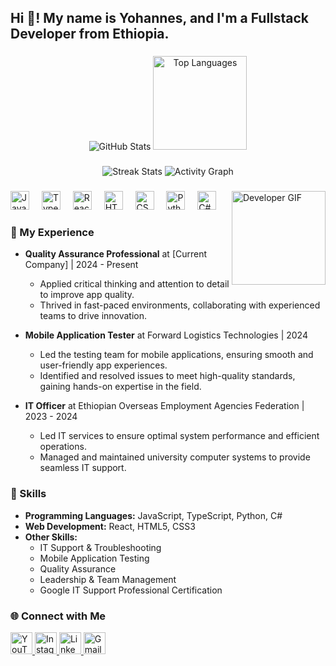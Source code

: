 <h2 align="left">Hi 👋! My name is Yohannes, and I'm a Fullstack Developer from Ethiopia.</h2>

###

<div align="center">
  <!-- Dynamic GitHub Stats -->
  <img src="https://github-readme-stats.vercel.app/api?username=sthtsay&show_icons=true&include_all_commits=true&count_private=true&theme=dracula" alt="GitHub Stats" />

  
  <!-- Dynamic Top Languages -->
  <img src="https://github-readme-stats.vercel.app/api/top-langs?username=sthtsay&layout=compact&langs_count=8&theme=dracula" height="150" alt="Top Languages" />
</div>

###

<div align="center">
  <!-- Dynamic Streak Stats -->
  <img src="https://github-readme-streak-stats.herokuapp.com?user=sthtsay&theme=dracula&hide_border=true" alt="Streak Stats" />
  
  <!-- Dynamic Commit Graph -->
  <img src="https://github-readme-activity-graph.vercel.app/graph?username=sthtsay&theme=dracula" alt="Activity Graph" />
</div>

###

<img align="right" height="150" src="https://i.imgflip.com/65efzo.gif" alt="Developer GIF" />

###

<div align="left">
  <img src="https://cdn.jsdelivr.net/gh/devicons/devicon/icons/javascript/javascript-original.svg" height="30" alt="JavaScript logo" />
  <img width="12" />
  <img src="https://cdn.jsdelivr.net/gh/devicons/devicon/icons/typescript/typescript-original.svg" height="30" alt="TypeScript logo" />
  <img width="12" />
  <img src="https://cdn.jsdelivr.net/gh/devicons/devicon/icons/react/react-original.svg" height="30" alt="React logo" />
  <img width="12" />
  <img src="https://cdn.jsdelivr.net/gh/devicons/devicon/icons/html5/html5-original.svg" height="30" alt="HTML5 logo" />
  <img width="12" />
  <img src="https://cdn.jsdelivr.net/gh/devicons/devicon/icons/css3/css3-original.svg" height="30" alt="CSS3 logo" />
  <img width="12" />
  <img src="https://cdn.jsdelivr.net/gh/devicons/devicon/icons/python/python-original.svg" height="30" alt="Python logo" />
  <img width="12" />
  <img src="https://cdn.jsdelivr.net/gh/devicons/devicon/icons/csharp/csharp-original.svg" height="30" alt="C# logo" />
</div>

###

<h3 align="left">💼 My Experience</h3>

- **Quality Assurance Professional** at [Current Company] | 2024 - Present  
  - Applied critical thinking and attention to detail to improve app quality.  
  - Thrived in fast-paced environments, collaborating with experienced teams to drive innovation.

- **Mobile Application Tester** at Forward Logistics Technologies | 2024  
  - Led the testing team for mobile applications, ensuring smooth and user-friendly app experiences.  
  - Identified and resolved issues to meet high-quality standards, gaining hands-on expertise in the field.

- **IT Officer** at Ethiopian Overseas Employment Agencies Federation | 2023 - 2024  
  - Led IT services to ensure optimal system performance and efficient operations.  
  - Managed and maintained university computer systems to provide seamless IT support.

###

<h3 align="left">🔧 Skills</h3>

- **Programming Languages:** JavaScript, TypeScript, Python, C#  
- **Web Development:** React, HTML5, CSS3  
- **Other Skills:**  
  - IT Support & Troubleshooting  
  - Mobile Application Testing  
  - Quality Assurance  
  - Leadership & Team Management  
  - Google IT Support Professional Certification  

###

<h3 align="left">🌐 Connect with Me</h3>

<div align="left">
  <a href="https://www.youtube.com/your-channel" target="_blank">
    <img src="https://img.shields.io/static/v1?message=YouTube&logo=youtube&label=&color=FF0000&logoColor=white&labelColor=&style=for-the-badge" height="35" alt="YouTube logo" />
  </a>
  <a href="https://www.instagram.com/john_mesfn" target="_blank">
    <img src="https://img.shields.io/static/v1?message=Instagram&logo=instagram&label=&color=E4405F&logoColor=white&labelColor=&style=for-the-badge" height="35" alt="Instagram logo" />
  </a>
  <a href="https://www.linkedin.com/in/yohannesmesfin" target="_blank">
    <img src="https://img.shields.io/static/v1?message=LinkedIn&logo=linkedin&label=&color=0077B5&logoColor=white&labelColor=&style=for-the-badge" height="35" alt="LinkedIn logo" />
  </a>
  <a href="mailto:mesfiny711@gmail.com" target="_blank">
    <img src="https://img.shields.io/static/v1?message=Gmail&logo=gmail&label=&color=D14836&logoColor=white&labelColor=&style=for-the-badge" height="35" alt="Gmail logo" />
  </a>
</div>

###

<br clear="both">
